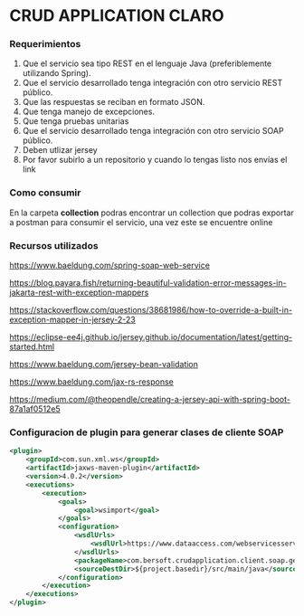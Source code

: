 # CRUD APPLICATION CLARO

### Requerimientos

1.	Que el servicio sea tipo REST en el lenguaje Java (preferiblemente utilizando Spring).
2.	Que el servicio desarrollado tenga integración con otro servicio REST público.
3.	Que las respuestas se reciban en formato JSON.
4.	Que tenga manejo de excepciones.
5.	Que tenga pruebas unitarias
6.	Que el servicio desarrollado tenga integración con otro servicio SOAP público.
7.	Deben utlizar jersey
8.	Por favor subirlo a un repositorio y cuando lo tengas listo nos envías el link


### Como consumir
En la carpeta **collection** podras encontrar un collection que podras exportar a postman para consumir el servicio, una vez este se encuentre online

### Recursos utilizados

https://www.baeldung.com/spring-soap-web-service

https://blog.payara.fish/returning-beautiful-validation-error-messages-in-jakarta-rest-with-exception-mappers

https://stackoverflow.com/questions/38681986/how-to-override-a-built-in-exception-mapper-in-jersey-2-23

https://eclipse-ee4j.github.io/jersey.github.io/documentation/latest/getting-started.html

https://www.baeldung.com/jersey-bean-validation

https://www.baeldung.com/jax-rs-response

https://medium.com/@theopendle/creating-a-jersey-api-with-spring-boot-87a1af0512e5

### Configuracion de plugin para generar clases de cliente SOAP

```xml
<plugin>
    <groupId>com.sun.xml.ws</groupId>
    <artifactId>jaxws-maven-plugin</artifactId>
    <version>4.0.2</version>
    <executions>
        <execution>
            <goals>
                <goal>wsimport</goal>
            </goals>
            <configuration>
                <wsdlUrls>
                    <wsdlUrl>https://www.dataaccess.com/webservicesserver/NumberConversion.wso?WSDL</wsdlUrl>
                </wsdlUrls>
                <packageName>com.bersoft.crudapplication.client.soap.generated</packageName>
                <sourceDestDir>${project.basedir}/src/main/java</sourceDestDir>
            </configuration>
        </execution>
    </executions>
</plugin>
```